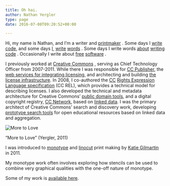 ```yaml
---
title: Oh hai.
author: Nathan Yergler
type: page
date: 2016-07-08T09:20:52+00:00

---
```

Hi, my name is Nathan, and I’m a writer and [printmaker][1] . Some days I [write code][2], and some days [I ][3] [write][4]  [words][5] . Some days I write words [about][6]  [writing][7]  [code][8] . Occasionally I write about [free][9]  [software][10] .

I previously worked at [Creative Commons][11] , serving as Chief Technology Officer from 2007-2011. While there I was responsible for [CC Publisher][12], the [web services for integrating licensing][13], and architecting and building [the license infrastructure][14]. In 2008, I co-authored the [<span class="caps">CC</span>][15] [Rights Expression Language specification][15] (CC REL), which provides a technical model for describing licenses. I also developed the technical and metadata architecture for Creative Commons’ [public domain tools][16], and a digital copyright registry, [CC Network][17], based on [linked data][18]. I was the primary architect of Creative Commons’ search and discovery work, developing [prototype search tools][19] for open educational resources based on linked data and aggregation.

<div class="figure align-center">
  <p>
    <img src="/media/2011/04/marten-more-to-love.jpg" alt="More to Love" />
  </p>
</div>

<div class="figure align-center">
  <p class="caption">
    <span class="dquo">“</span>More to Love” (Yergler, 2011)
  </p>
</div>

I was introduced to [monotype][20] and [linocut][21] print making by [Katie Gilmartin][22] in 2011.

My monotype work often involves exploring how stencils can be used to combine very graphical qualities with the one-off nature of monotype.

Some of my work is [available here][1].

 [1]: http://yergler.net/prints
 [2]: https://github.com/nyergler
 [3]: http://yergler.net/blog/2010/02/24/six-word-memoir/
 [4]: http://yergler.net/blog/2010/01/21/san-francisco-habitation-take-two/
 [5]: http://yergler.net/blog/2008/11/05/the-day-after/
 [6]: http://yergler.net/blog/2011/01/07/css3-license-layers/
 [7]: http://yergler.net/blog/2010/08/20/ci-at-cc/
 [8]: http://yergler.net/blog/category/projects/
 [9]: http://yergler.net/blog/2010/04/22/civicon-plenary-what-are-we-paying-for/
 [10]: http://yergler.net/blog/2010/09/23/diaspora-community/
 [11]: http://creativecommons.org/
 [12]: http://wiki.creativecommons.org/ccPublisher
 [13]: http://api.creativecommons.org
 [14]: http://creativecommons.org/choose/
 [15]: http://wiki.creativecommons.org/ccREL
 [16]: http://wiki.creativecommons.org/CC0
 [17]: http://creativecommons.net/
 [18]: http://labs.creativecommons.org/~nathan/oscri/describing-registrations.html
 [19]: http://wiki.creativecommons.org/DiscoverEd
 [20]: https://secure.wikimedia.org/wikipedia/en/wiki/Monotype
 [21]: http://en.wikipedia.org/wiki/Linocut
 [22]: http://katiegilmartin.com/